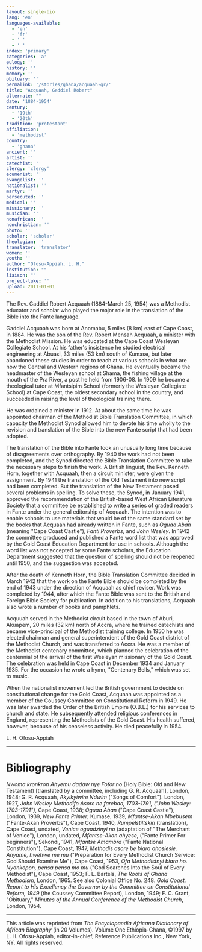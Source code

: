 ```yaml
---
layout: single-bio
lang: 'en'
languages-available:
  - 'en'
  - 'fr'
  - ' '
  - ' '
index: 'primary'
categories: 'a'
eulogy: ''
history: ''
memory: ''
obituary: ''
permalink: '/stories/ghana/acquaah-gr/'
title: "Acquaah, Gaddiel Robert"
alternate: ""
date: '1884-1954'
century:
  - '19th'
  - '20th'
tradition: 'protestant'
affiliation:
  - 'methodist'
country:
  - 'ghana'
ancient: ''
artist: ''
catechist: ''
clergy: 'clergy'
ecumenist: ''
evangelist: ''
nationalist: ''
martyr: ''
persecuted: ''
medical: ''
missionary: ''
musician: ''
nonafrican: ''
nonchristian: ''
photo: ''
scholar: 'scholar'
theologian: ''
translator: 'translator'
women: ''
youth: ''
author: "Ofosu-Appiah, L. H."
institution: ""
liaison: ""
project-luke: ''
upload: 2011-01-01
---
```




The Rev. Gaddiel Robert Acquaah (1884-March 25, 1954) was a Methodist educator and scholar who played the major role in the translation of the Bible into the Fante language.

Gaddiel Acquaah was born at Anomabu, 5 miles (8 km) east of Cape Coast, in 1884. He was the son of the Rev. Robert Mensah Acquaah, a minister with the Methodist Mission. He was educated at the Cape Coast Wesleyan Collegiate School. At his father's insistence he studied electrical engineering at Abuasi, 33 miles (53 km) south of Kumase, but later abandoned these studies in order to teach at various schools in what are now the Central and Western regions of Ghana. He eventually became the headmaster of the Wesleyan school at Shama, the fishing village at the mouth of the Pra River, a post he held from 1906-08. In 1909 he became a theological tutor at Mfantsipim School (formerly the Wesleyan Collegiate School) at Cape Coast, the oldest secondary school in the country, and succeeded in raising the level of theological training there.

He was ordained a minister in 1912. At about the same time he was appointed chairman of the Methodist Bible Translation Committee, in which capacity the Methodist Synod allowed him to devote his time wholly to the revision and translation of the Bible into the new Fante script that had been adopted.

The translation of the Bible into Fante took an unusually long time because of disagreements over orthography. By 1940 the work had not been completed, and the Synod directed the Bible Translation Committee to take the necessary steps to finish the work. A British linguist, the Rev. Kenneth Horn, together with Acquaah, then a circuit minister, were given the assignment. By 1941 the translation of the Old Testament into new script had been completed. But the translation of the New Testament posed several problems in spelling. To solve these, the Synod, in January 1941, approved the recommendation of the British-based West African Literature Society that a committee be established to write a series of graded readers in Fante under the general editorship of Acquaah. The intention was to enable schools to use materials that would be of the same standard set by the books that Acquaah had already written in Fante, such as *Oguaa Aban* (meaning "Cape Coast Castle"), *Fanti Proverbs*, and *John Wesley*. In 1942 the committee produced and published a Fante word list that was approved by the Gold Coast Education Department for use in schools. Although the word list was not accepted by some Fante scholars, the Education Department suggested that the question of spelling should not be reopened until 1950, and the suggestion was accepted.

After the death of Kenneth Horn, the Bible Translation Committee decided in March 1942 that the work on the Fante Bible should be completed by the end of 1943 under the direction of Acquaah as chief reviser. Work was completed by 1944, after which the Fante Bible was sent to the British and Foreign Bible Society for publication. In addition to his translations, Acquaah also wrote a number of books and pamphlets.

Acquuah served in the Methodist circuit based in the town of Aburi, Akuapem, 20 miles (32 km) north of Accra, where he trained catechists and became vice-principal of the Methodist training college. In 1950 he was elected chairman and general superintendent of the Gold Coast district of the Methodist Church, and was transferred to Accra. He was a member of the Methodist centenary committee, which planned the celebration of the centennial of the arrival of the first Wesleyan missionary of the Gold Coast. The celebration was held in Cape Coast in December 1934 and January 1935. For the occasion he wrote a hymn, "Centenary Bells," which was set to music.

When the nationalist movement led the British government to decide on constitutional change for the Gold Coast, Acquaah was appointed as a member of the Coussey Committee on Constitutional Reform in 1949. He was later awarded the Order of the British Empire (O.B.E.) for his services to church and state. He subsequently attended religious conferences in England, representing the Methodists of the Gold Coast. His health suffered, however, because of his ceaseless activity. He died peacefully in 1954.

L. H. Ofosu-Appiah

---

# Bibliography

*Nwoma kronkron Ahyemu dadaw nye Fofor no* (Holy Bible: Old and New Testament) [translated by a committee, including G. R. Acquaah], London, 1948; G. R. Acquaah, *Akyikyiwire Ndwim* ("Songs of Comfort"). London, 1927, *John Wesley Methodifo Asore ne farebaa, 1703-1791, ("John Wesley: 1703-1791")*, Cape Coast, 1938; *Oguaa Aban* ("Cape Coast Castle"), London, 1939, *New Fante Primer*, Kumase, 1939, *Mfantse-Akan Mbebusem* ("Fante-Akan Proverbs"), Cape Coast, 1940, *Rumpelstiltskin* (translation), Cape Coast, undated, *Venice oguadzinyi no* (adaptation of "The Merchant of Venice"), London, undated, *Mfantse-Akan ahyese*, ("Fante Primer For beginners"), Sekondi, 1941, *Mfantse Amambra* ("Fante National Constitution"), Cape Coast, 1947, *Methodis asore be biara ahosiesie. Anyame, hwehwe me mu* ("Preparation for Every Methodist Church Service: God Should Examine Me"), Cape Coast, 1953, *Ofa Methodistnyi biara ho. Nyankopon, pensa pensa mo mu* ("God Searches Into the Soul of Every Methodist"), Cape Coast, 1953; F. L. Bartels, *The Roots of Ghana Methodism*, London, 1965. See also Colonial Office No. 248. *Gold Coast. Report to His Excellency the Governor by the Committee on Constitutional Reform, 1949* (the Coussey Committee Report), London, 1949; F. C. Grant, "Obituary," *Minutes of the Annual Conference of the Methodist Church*, London, 1954.

---

This article was reprinted from *The Encyclopaedia Africana Dictionary of African Biography* (in 20 Volumes). Volume One Ethiopia-Ghana, &copy;1997 by L. H. Ofosu-Appiah, editor-in-chief, Reference Publications Inc., New York, NY. All rights reserved.
